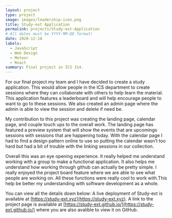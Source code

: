 ```yaml
---
layout: project
type: project
image: images/leadership-icon.png
title: Study-ext Application
permalink: projects/Study-ext-Application
# All dates must be YYYY-MM-DD format!
date: 2020-12-18
labels:
  - JavaScript
  - Web Design
  - Meteor
  - React
summary: Final project in ICS 314.
---
```


For our final project my team and I have decided to create a study application. This would allow people in the ICS department to create sessions where they can collaborate with others to help learn the material. This application features a leaderboard and will help encourage people to want to go to these sessions. We also created an admin page where the admin is able to view the session and delete if need be. 

My contribution to this project was creating the landing page, calendar page, and couple touch ups to the overall work. The landing page has featured a preview system that will show the events that are upcomings sessions with sessions that are happening today. With the calendar page I had to find a design pattern online to use so putting the calendar wasn’t too hard but had a bit of trouble with the linking sessions in our collection.

Overall this was an eye opening experience. It really helped me understand working with a group to make a functional application. It also helps me understand how working through github can actually be pretty simple. I really enjoyed the project board feature where we are able to see what people are working on. All these functions were really cool to work with.This help be better my understanding with software development as a whole.

You can view all the details down below:
A live deployment of Study-ext is available at [https://study-ext.xyz](https://study-ext.xyz).
A link to the project page is available at [https://study-ext.github.io/](https://study-ext.github.io/) where you are also avalible to view it on GitHub.
